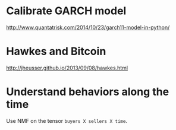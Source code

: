# Calibrate GARCH model

http://www.quantatrisk.com/2014/10/23/garch11-model-in-python/

# Hawkes and Bitcoin

http://jheusser.github.io/2013/09/08/hawkes.html

# Understand behaviors along the time

Use NMF on the tensor ```buyers X sellers X time```.
